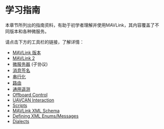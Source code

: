 # 学习指南

本章节所列出的指南资料，有助于初学者理解并使用MAVLink，其内容覆盖了不同版本和各种微服务。

请点击下方的工具栏的链接，了解详情：

* [MAVLink 版本](../guide/mavlink_version.md)
* [MAVLink 2](../guide/mavlink_2.md)
* [微服务器](../services/README.md) (子协议)
* [消息签名](../guide/message_signing.md)
* [串行化](../guide/serialization.md)
* [路由](../guide/routing.md)
* [通用遥测](../guide/general_telemetry.md)
* [Offboard Control](../guide/offboard_control.md)
* [UAVCAN Interaction](../guide/uavcan_interaction.md)
* [Scripts](../guide/scripts.md)
* [MAVLink XML Schema](../guide/xml_schema.md)
* [Defining XML Enums/Messages](../guide/define_xml_element.md)
* [Dialects](../messages/README.md)